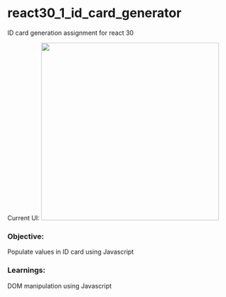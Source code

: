 # react30_1_id_card_generator
ID card generation assignment for react 30

Current UI:
<img src="https://res.cloudinary.com/dk22rcdch/image/upload/v1602039713/Blogimages/gif2_b9c37s.gif" height="400"/>

### Objective:
Populate values in ID card using Javascript

### Learnings:
DOM manipulation using Javascript
